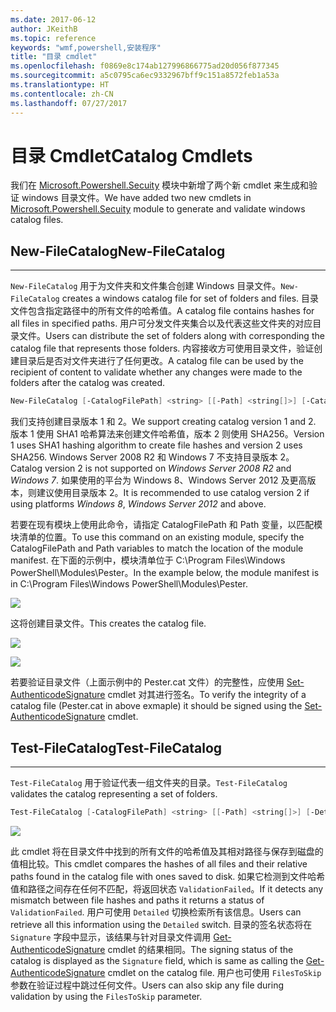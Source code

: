 ```yaml
---
ms.date: 2017-06-12
author: JKeithB
ms.topic: reference
keywords: "wmf,powershell,安装程序"
title: "目录 cmdlet"
ms.openlocfilehash: f0869e8c174ab127996866775ad20d056f877345
ms.sourcegitcommit: a5c0795ca6ec9332967bff9c151a8572feb1a53a
ms.translationtype: HT
ms.contentlocale: zh-CN
ms.lasthandoff: 07/27/2017
---
```

# <a name="catalog-cmdlets"></a><span data-ttu-id="838a1-103">目录 Cmdlet</span><span class="sxs-lookup"><span data-stu-id="838a1-103">Catalog Cmdlets</span></span>  

<span data-ttu-id="838a1-104">我们在 [Microsoft.Powershell.Secuity](https://technet.microsoft.com/en-us/library/hh847877.aspx) 模块中新增了两个新 cmdlet 来生成和验证 windows 目录文件。</span><span class="sxs-lookup"><span data-stu-id="838a1-104">We have added two new cmdlets in [Microsoft.Powershell.Secuity](https://technet.microsoft.com/en-us/library/hh847877.aspx) module to generate and validate windows catalog files.</span></span>  

## <a name="new-filecatalog"></a><span data-ttu-id="838a1-105">New-FileCatalog</span><span class="sxs-lookup"><span data-stu-id="838a1-105">New-FileCatalog</span></span> 
--------------------------------

<span data-ttu-id="838a1-106">`New-FileCatalog` 用于为文件夹和文件集合创建 Windows 目录文件。</span><span class="sxs-lookup"><span data-stu-id="838a1-106">`New-FileCatalog` creates a windows catalog file for set of folders and files.</span></span> <span data-ttu-id="838a1-107">目录文件包含指定路径中的所有文件的哈希值。</span><span class="sxs-lookup"><span data-stu-id="838a1-107">A catalog file contains hashes for all files in specified paths.</span></span> <span data-ttu-id="838a1-108">用户可分发文件夹集合以及代表这些文件夹的对应目录文件。</span><span class="sxs-lookup"><span data-stu-id="838a1-108">Users can distribute the set of folders along with corresponding the catalog file that represents those folders.</span></span> <span data-ttu-id="838a1-109">内容接收方可使用目录文件，验证创建目录后是否对文件夹进行了任何更改。</span><span class="sxs-lookup"><span data-stu-id="838a1-109">A catalog file can be used by the recipient of content to validate whether any changes were made to the folders after the catalog was created.</span></span>    

```powershell
New-FileCatalog [-CatalogFilePath] <string> [[-Path] <string[]>] [-CatalogVersion <int>] [-WhatIf] [-Confirm] [<CommonParameters>]
```
<span data-ttu-id="838a1-110">我们支持创建目录版本 1 和 2。</span><span class="sxs-lookup"><span data-stu-id="838a1-110">We support creating catalog version 1 and 2.</span></span> <span data-ttu-id="838a1-111">版本 1 使用 SHA1 哈希算法来创建文件哈希值，版本 2 则使用 SHA256。</span><span class="sxs-lookup"><span data-stu-id="838a1-111">Version 1 uses SHA1 hashing algorithm to create file hashes and version 2 uses SHA256.</span></span> <span data-ttu-id="838a1-112">Windows Server 2008 R2 和 Windows 7 不支持目录版本 2。</span><span class="sxs-lookup"><span data-stu-id="838a1-112">Catalog version 2 is not supported on *Windows Server 2008 R2* and *Windows 7*.</span></span> <span data-ttu-id="838a1-113">如果使用的平台为 Windows 8、Windows Server 2012 及更高版本，则建议使用目录版本 2。</span><span class="sxs-lookup"><span data-stu-id="838a1-113">It is recommended to use catalog version 2 if using platforms *Windows 8*, *Windows Server 2012* and above.</span></span>  

<span data-ttu-id="838a1-114">若要在现有模块上使用此命令，请指定 CatalogFilePath 和 Path 变量，以匹配模块清单的位置。</span><span class="sxs-lookup"><span data-stu-id="838a1-114">To use this command on an existing module, specify the CatalogFilePath and Path variables to match the location of the module manifest.</span></span> <span data-ttu-id="838a1-115">在下面的示例中，模块清单位于 C:\Program Files\Windows PowerShell\Modules\Pester。</span><span class="sxs-lookup"><span data-stu-id="838a1-115">In the example below, the module manifest is in C:\Program Files\Windows PowerShell\Modules\Pester.</span></span> 

![](../images/NewFileCatalog.jpg)

<span data-ttu-id="838a1-116">这将创建目录文件。</span><span class="sxs-lookup"><span data-stu-id="838a1-116">This creates the catalog file.</span></span> 

![](../images/CatalogFile1.jpg)  

![](../images/CatalogFile2.jpg) 

<span data-ttu-id="838a1-117">若要验证目录文件（上面示例中的 Pester.cat 文件）的完整性，应使用 [Set-AuthenticodeSignature](https://technet.microsoft.com/library/hh849819.aspx) cmdlet 对其进行签名。</span><span class="sxs-lookup"><span data-stu-id="838a1-117">To verify the integrity of a catalog file (Pester.cat in above exmaple) it should be signed using the [Set-AuthenticodeSignature](https://technet.microsoft.com/library/hh849819.aspx) cmdlet.</span></span>   


## <a name="test-filecatalog"></a><span data-ttu-id="838a1-118">Test-FileCatalog</span><span class="sxs-lookup"><span data-stu-id="838a1-118">Test-FileCatalog</span></span> 
--------------------------------

<span data-ttu-id="838a1-119">`Test-FileCatalog` 用于验证代表一组文件夹的目录。</span><span class="sxs-lookup"><span data-stu-id="838a1-119">`Test-FileCatalog` validates the catalog representing a set of folders.</span></span> 

```powershell
Test-FileCatalog [-CatalogFilePath] <string> [[-Path] <string[]>] [-Detailed] [-FilesToSkip <string[]>] [-WhatIf] [-Confirm] [<CommonParameters>]
```

![](../images/TestFileCatalog.jpg)

<span data-ttu-id="838a1-120">此 cmdlet 将在目录文件中找到的所有文件的哈希值及其相对路径与保存到磁盘的值相比较。</span><span class="sxs-lookup"><span data-stu-id="838a1-120">This cmdlet compares the hashes of all files and their relative paths found in the catalog file with ones saved to disk.</span></span> <span data-ttu-id="838a1-121">如果它检测到文件哈希值和路径之间存在任何不匹配，将返回状态 `ValidationFailed`。</span><span class="sxs-lookup"><span data-stu-id="838a1-121">If it detects any mismatch between file hashes and paths it returns a status of `ValidationFailed`.</span></span> <span data-ttu-id="838a1-122">用户可使用 `Detailed` 切换检索所有该信息。</span><span class="sxs-lookup"><span data-stu-id="838a1-122">Users can retrieve all this information using the `Detailed` switch.</span></span> <span data-ttu-id="838a1-123">目录的签名状态将在 `Signature` 字段中显示，该结果与针对目录文件调用 [Get-AuthenticodeSignature](https://technet.microsoft.com/en-us/library/hh849805.aspx) cmdlet 的结果相同。</span><span class="sxs-lookup"><span data-stu-id="838a1-123">The signing status of the catalog is displayed as the `Signature` field, which is same as calling the [Get-AuthenticodeSignature](https://technet.microsoft.com/en-us/library/hh849805.aspx) cmdlet on the catalog file.</span></span> <span data-ttu-id="838a1-124">用户也可使用 `FilesToSkip` 参数在验证过程中跳过任何文件。</span><span class="sxs-lookup"><span data-stu-id="838a1-124">Users can also skip any file during validation by using the `FilesToSkip` parameter.</span></span> 

